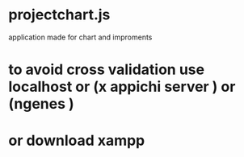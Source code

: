 # projectchart.js
application made for chart and improments

# to avoid cross validation use localhost or (x appichi server ) or (ngenes )
# or download xampp
